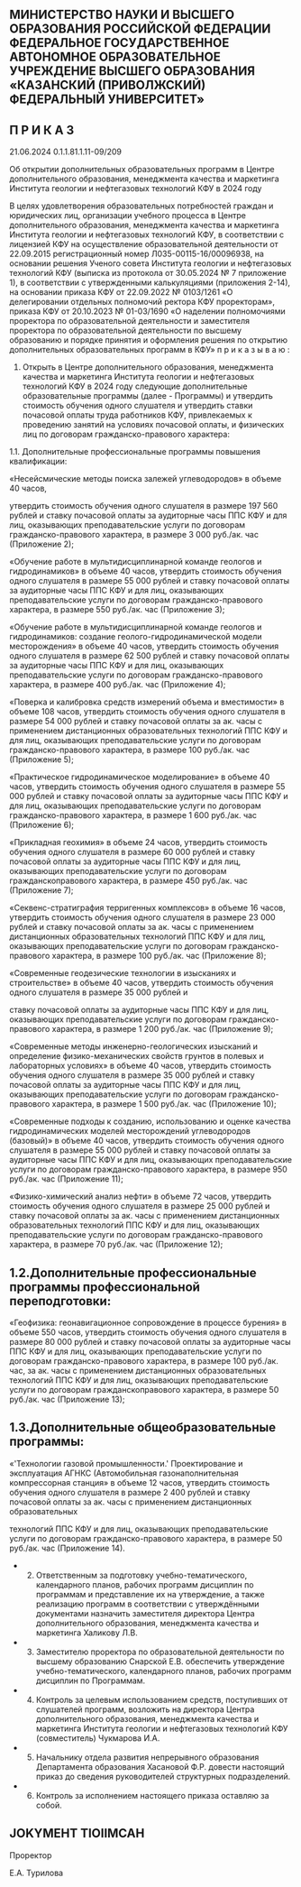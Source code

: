 <!-- image -->

## МИНИСТЕРСТВО НАУКИ И ВЫСШЕГО ОБРАЗОВАНИЯ РОССИЙСКОЙ ФЕДЕРАЦИИ ФЕДЕРАЛЬНОЕ ГОСУДАРСТВЕННОЕ АВТОНОМНОЕ ОБРАЗОВАТЕЛЬНОЕ УЧРЕЖДЕНИЕ ВЫСШЕГО ОБРАЗОВАНИЯ «КАЗАНСКИЙ (ПРИВОЛЖСКИЙ) ФЕДЕРАЛЬНЫЙ УНИВЕРСИТЕТ»

## П Р И К А З

21.06.2024 0.1.1.81.1.11-09/209

Об открытии дополнительных образовательных программ в Центре дополнительного образования, менеджмента качества и маркетинга Института геологии и нефтегазовых технологий КФУ в 2024 году

В  целях  удовлетворения  образовательных  потребностей  граждан  и  юридических лиц, организации учебного процесса в Центре дополнительного образования, менеджмента  качества  и  маркетинга  Института  геологии  и  нефтегазовых  технологий КФУ, в соответствии с лицензией КФУ на осуществление образовательной деятельности от 22.09.2015  регистрационный  номер  Л035-00115-16/00096938,  на  основании  решения Ученого  совета  Института  геологии  и  нефтегазовых  технологий  КФУ  (выписка  из протокола от 30.05.2024 № 7  приложение  1), в соответствии с утвержденными калькуляциями  (приложения  2-14),  на  основании  приказа  КФУ  от  22.09.2022  № 0103/1261  «О делегировании  отдельных  полномочий  ректора  КФУ  проректорам»,  приказа КФУ от 20.10.2023 № 01-03/1690 «О наделении полномочиями проректора по образовательной деятельности и заместителя проректора по образовательной деятельности  по  высшему  образованию  и  порядке  принятия  и  оформления  решения  по открытию дополнительных образовательных программ в КФУ» п р и к а з ы в а ю :

1. Открыть  в  Центре  дополнительного  образования,  менеджмента  качества  и маркетинга Института геологии и нефтегазовых технологий КФУ в 2024 году следующие дополнительные образовательные программы (далее - Программы) и утвердить стоимость обучения одного слушателя и утвердить ставки почасовой оплаты труда работников КФУ, привлекаемых к проведению занятий на условиях почасовой оплаты, и физических лиц по договорам гражданско-правового характера:

1.1. Дополнительные профессиональные программы повышения квалификации:

«Несейсмические  методы  поиска  залежей  углеводородов»  в  объеме  40  часов,

утвердить  стоимость  обучения  одного  слушателя  в  размере  197  560  рублей  и  ставку почасовой оплаты за аудиторные часы ППС КФУ и для лиц, оказывающих преподавательские  услуги  по  договорам  гражданско-правового  характера,  в  размере 3 000 руб./ак. час (Приложение 2);

«Обучение работе в мультидисциплинарной команде геологов и гидродинамиков» в объеме 40 часов, утвердить стоимость обучения одного слушателя в размере 55  000  рублей  и  ставку  почасовой  оплаты  за  аудиторные  часы  ППС  КФУ  и  для  лиц, оказывающих преподавательские услуги по договорам гражданско-правового характера, в размере 550 руб./ак. час (Приложение 3);

«Обучение работе в мультидисциплинарной команде геологов и гидродинамиков: создание геолого-гидродинамической модели месторождения» в объеме 40 часов, утвердить  стоимость  обучения  одного  слушателя  в  размере  62  500  рублей  и  ставку почасовой оплаты за аудиторные часы ППС КФУ и для лиц, оказывающих преподавательские  услуги  по  договорам  гражданско-правового  характера,  в  размере 400 руб./ак. час (Приложение 4);

«Поверка  и  калибровка  средств  измерений  объема  и  вместимости»  в  объеме 108  часов,  утвердить  стоимость  обучения  одного  слушателя  в  размере  54  000  рублей  и ставку  почасовой  оплаты  за  ак.  часы  с  применением  дистанционных  образовательных технологий ППС КФУ и для лиц, оказывающих преподавательские услуги по договорам гражданско-правового характера, в размере 100 руб./ак. час (Приложение 5);

«Практическое гидродинамическое моделирование» в объеме 40 часов, утвердить стоимость обучения одного слушателя в размере 55 000 рублей и ставку почасовой оплаты за  аудиторные  часы  ППС  КФУ  и  для  лиц,  оказывающих  преподавательские  услуги  по договорам гражданско-правового характера, в размере 1 600 руб./ак. час (Приложение 6);

«Прикладная геохимия» в объеме 24 часов, утвердить стоимость обучения одного слушателя в размере 60 000 рублей и ставку почасовой оплаты за аудиторные часы ППС КФУ  и  для  лиц,  оказывающих  преподавательские  услуги  по  договорам  гражданскоправового характера, в размере 450 руб./ак. час (Приложение 7);

«Секвенс-стратиграфия  терригенных  комплексов»  в  объеме  16  часов,  утвердить стоимость обучения одного слушателя в размере 23 000 рублей и ставку почасовой оплаты за ак. часы с применением дистанционных образовательных технологий ППС КФУ и для лиц, оказывающих преподавательские услуги по договорам гражданско-правового характера, в размере 100 руб./ак. час (Приложение 8);

«Современные геодезические технологии в изысканиях и строительстве» в объеме 40  часов,  утвердить  стоимость  обучения  одного  слушателя  в  размере  35  000  рублей  и

ставку  почасовой  оплаты  за  аудиторные  часы  ППС  КФУ  и  для  лиц,  оказывающих преподавательские  услуги  по  договорам  гражданско-правового  характера,  в  размере 1 200 руб./ак. час (Приложение 9);

«Современные методы инженерно-геологических изысканий и определение физико-механических  свойств  грунтов  в  полевых  и  лабораторных  условиях»  в  объеме 40  часов,  утвердить  стоимость  обучения  одного  слушателя  в  размере  35  000  рублей  и ставку  почасовой  оплаты  за  аудиторные  часы  ППС  КФУ  и  для  лиц,  оказывающих преподавательские  услуги  по  договорам  гражданско-правового  характера,  в  размере 1 500 руб./ак. час (Приложение 10);

«Современные подходы к созданию, использованию и оценке качества гидродинамических моделей месторождений углеводородов (базовый)» в объеме 40  часов,  утвердить  стоимость  обучения  одного  слушателя  в  размере  55  000  рублей  и ставку  почасовой  оплаты  за  аудиторные  часы  ППС  КФУ  и  для  лиц,  оказывающих преподавательские  услуги  по  договорам  гражданско-правового  характера,  в  размере 950 руб./ак. час (Приложение 11);

«Физико-химический  анализ  нефти»  в  объеме  72  часов,  утвердить  стоимость обучения  одного  слушателя  в  размере  25  000  рублей  и  ставку  почасовой  оплаты  за  ак. часы с применением дистанционных образовательных технологий ППС КФУ и для лиц, оказывающих преподавательские услуги по договорам гражданско-правового характера, в размере 70 руб./ак. час (Приложение 12);

## 1.2.Дополнительные профессиональные программы профессиональной переподготовки:

«Геофизика:  геонавигационное  сопровождение  в  процессе  бурения»  в  объеме 550  часов,  утвердить  стоимость  обучения  одного  слушателя  в  размере  80  000  рублей  и ставку  почасовой  оплаты  за  аудиторные  часы  ППС  КФУ  и  для  лиц,  оказывающих преподавательские  услуги  по  договорам  гражданско-правового  характера,  в  размере 100 руб./ак. час, за ак. часы с применением дистанционных образовательных технологий ППС КФУ и для лиц, оказывающих преподавательские услуги по договорам гражданскоправового характера, в размере 50 руб./ак. час (Приложение 13);

## 1.3.Дополнительные общеобразовательные программы:

«'Технологии газовой промышленности.' Проектирование и эксплуатация АГНКС (Автомобильная газонаполнительная компрессорная станция» в объеме 12 часов, утвердить  стоимость  обучения  одного  слушателя  в  размере  2  400  рублей  и  ставку почасовой оплаты за ак. часы с применением дистанционных образовательных

технологий ППС КФУ и для лиц, оказывающих преподавательские услуги по договорам гражданско-правового характера, в размере 50 руб./ак. час (Приложение 14).

- 2. Ответственным за подготовку учебно-тематического, календарного планов, рабочих программ дисциплин по программам и представление их на утверждение, а также реализацию программ в соответствии с утверждёнными документами назначить заместителя  директора  Центра  дополнительного  образования,  менеджмента  качества  и маркетинга Халикову Л.В.
- 3. Заместителю проректора по образовательной деятельности по высшему образованию Снарской Е.В. обеспечить утверждение учебно-тематического, календарного планов, рабочих программ дисциплин по Программам.
- 4. Контроль  за  целевым  использованием  средств,  поступивших  от  слушателей программ,  возложить  на  директора  Центра  дополнительного  образования,  менеджмента качества и маркетинга Института геологии и нефтегазовых технологий КФУ (совместитель) Чукмарова И.А.
- 5. Начальнику отдела развития непрерывного образования Департамента образования  Хасановой  Ф.Р.  довести  настоящий  приказ  до  сведения  руководителей структурных подразделений.
- 6. Контроль за исполнением настоящего приказа оставляю за собой.

## JOKYMEHT TIOIIMCAH

Проректор

Е.А. Турилова